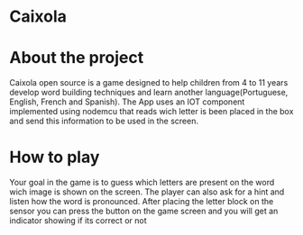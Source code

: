# Caixola

# About the project

Caixola open source is a game designed to help children from 4 to 11 years develop word building techniques and learn another language(Portuguese, English, French and Spanish). The App uses an IOT component implemented using nodemcu that reads wich letter is been placed in the box and send this information to be used in the screen.

# How to play

Your goal in the game is to guess which letters are present on the word wich image is shown on the screen. The player can also ask for a hint and listen how the word is pronounced. After placing the letter block on the sensor you can press the button on the game screen and you will get an indicator showing if its correct or not
